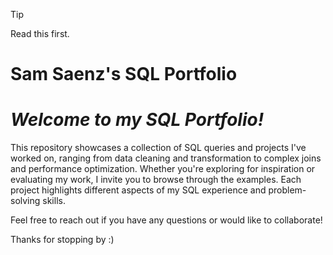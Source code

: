 > [!TIP]
> Read this first.


# Sam Saenz's SQL Portfolio

# *Welcome to my SQL Portfolio!*

This repository showcases a collection of SQL queries and projects I've worked on, ranging from data cleaning and transformation to complex joins and performance optimization. Whether you're exploring for inspiration or evaluating my work, I invite you to browse through the examples. Each project highlights different aspects of my SQL experience and problem-solving skills.

Feel free to reach out if you have any questions or would like to collaborate!

Thanks for stopping by :)
